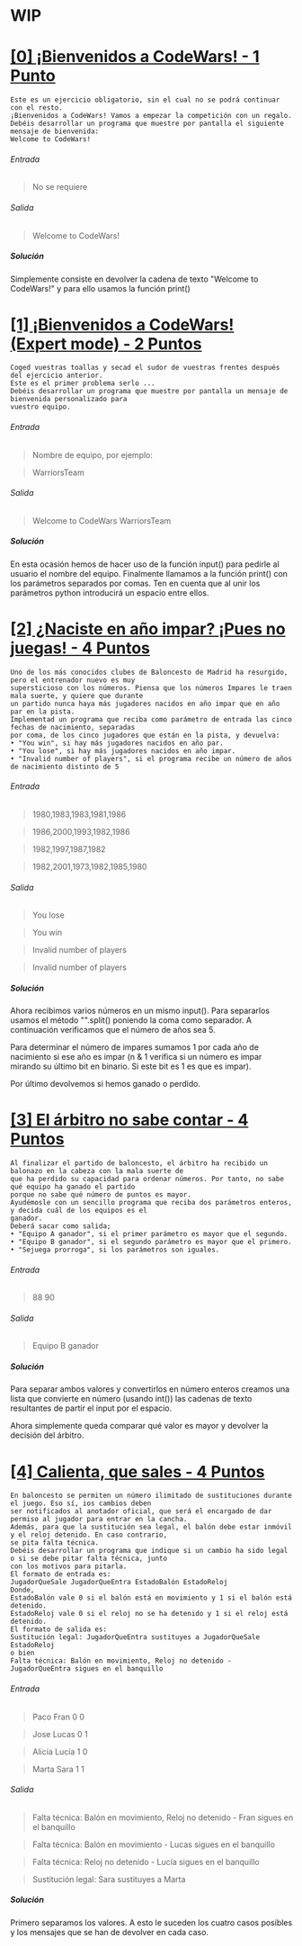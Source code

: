 # WIP
# [[0] ¡Bienvenidos a CodeWars! - 1 Punto](/problemas/problema00.py)
```
Este es un ejercicio obligatorio, sin el cual no se podrá continuar con el resto.
¡Bienvenidos a CodeWars! Vamos a empezar la competición con un regalo.
Debéis desarrollar un programa que muestre por pantalla el siguiente mensaje de bienvenida:
Welcome to CodeWars!
```
###### Entrada
>No se requiere
###### Salida
>Welcome to CodeWars!
##### Solución
Simplemente consiste en devolver la cadena de texto "Welcome to CodeWars!" y para ello usamos la función print()

# [[1] ¡Bienvenidos a CodeWars! (Expert mode) - 2 Puntos](/problemas/problema01.py)
```
Coged vuestras toallas y secad el sudor de vuestras frentes después del ejercicio anterior.
Este es el primer problema serlo ...
Debéis desarrollar un programa que muestre por pantalla un mensaje de bienvenida personalizado para
vuestro equipo.
```
###### Entrada
>Nombre de equipo, por ejemplo:

>WarríorsTeam
###### Salida
>Welcome to CodeWars WarríorsTeam
##### Solución
En esta ocasión hemos de hacer uso de la función input() para pedirle al usuario el nombre del equipo. Finalmente llamamos a la función print() con los parámetros separados por comas. Ten en cuenta que al unir los parámetros python introducirá un espacio entre ellos.

# [[2] ¿Naciste en año impar? ¡Pues no juegas! - 4 Puntos](/problemas/problema02.py)
```
Uno de los más conocidos clubes de Baloncesto de Madrid ha resurgido, pero el entrenador nuevo es muy
supersticioso con los números. Piensa que los números Impares le traen mala suerte, y quiere que durante
un partido nunca haya más jugadores nacidos en año impar que en año par en la pista.
Implementad un programa que reciba como parámetro de entrada las cinco fechas de nacimiento, separadas
por coma, de los cinco jugadores que están en la pista, y devuelva:
• "You win", si hay más jugadores nacidos en año par.
• "You lose", si hay más jugadores nacidos en año impar.
• "Invalid number of players", si el programa recibe un número de años de nacimiento distinto de 5
```
###### Entrada
>1980,1983,1983,1981,1986

>1986,2000,1993,1982,1986

>1982,1997,1987,1982

>1982,2001,1973,1982,1985,1980
###### Salida
>You lose

>You win

>Invalid number of players

>Invalid number of players
##### Solución
Ahora recibimos varios números en un mismo input(). Para separarlos usamos el método "".split() poniendo la coma como separador. A continuación verificamos que el número de años sea 5.

Para determinar el número de impares sumamos 1 por cada año de nacimiento si ese año es impar (n & 1 verifica si un número es impar mirando su último bit en binario. Si este bit es 1 es que es impar).

Por último devolvemos si hemos ganado o perdido.

# [[3] El árbitro no sabe contar - 4 Puntos](/problemas/problema03.py)
```
Al finalizar el partido de baloncesto, el árbitro ha recibido un balonazo en la cabeza con la mala suerte de
que ha perdido su capacidad para ordenar números. Por tanto, no sabe qué equipo ha ganado el partido
porque no sabe qué número de puntos es mayor.
Ayudémosle con un sencillo programa que reciba dos parámetros enteros, y decida cuál de los equipos es el
ganador.
Deberá sacar como salida;
• "Equipo A ganador", si el primer parámetro es mayor que el segundo.
• "Equipo B ganador", si el segundo parámetro es mayor que el primero.
• "Sejuega prorroga", si los parámetros son iguales.
```
###### Entrada
>88 90
###### Salida
>Equipo B ganador
##### Solución
Para separar ambos valores y convertirlos en número enteros creamos una lista que convierte en número (usando int()) las cadenas de texto resultantes de partir el input por el espacio.

Ahora simplemente queda comparar qué valor es mayor y devolver la decisión del árbitro.

# [[4] Calienta, que sales - 4 Puntos](/problemas/problema04.py)
```
En baloncesto se permiten un número ilimitado de sustituciones durante el juego. Eso sí, ios cambios deben
ser notificados al anotador oficial, que será el encargado de dar permiso al jugador para entrar en la cancha.
Además, para que la sustitución sea legal, el balón debe estar inmóvil y el reloj detenido. En caso contrario,
se pita falta técnica.
Debéis desarrollar un programa que indique si un cambio ha sido legal o si se debe pitar falta técnica, junto
con los motivos para pitarla.
El formato de entrada es:
JugadorQueSale JugadorQueEntra EstadoBalón EstadoReloj
Donde,
EstadoBalón vale 0 si el balón está en movimiento y 1 si el balón está detenido.
EstadoReloj vale 0 si el reloj no se ha detenido y 1 si el reloj está detenido.
El formato de salida es:
Sustitución legal: JugadorQueEntra sustituyes a JugadorQueSale
EstadoReloj
o bien
Falta técnica: Balón en movimiento, Reloj no detenido - JugadorQueEntra sigues en el banquillo
```
###### Entrada
>Paco Fran 0 0

>Jose Lucas 0 1

>Alicia Lucía 1 0

>Marta Sara 1 1
###### Salida
>Falta técnica: Balón en movimiento, Reloj no detenido - Fran sigues en el banquillo

>Falta técnica: Balón en movimiento - Lucas sigues en el banquillo

>Falta técnica: Reloj no detenido - Lucía sigues en el banquillo

>Sustitución legal: Sara sustituyes a Marta
##### Solución
Primero separamos los valores. A esto le suceden los cuatro casos posibles y los mensajes que se han de devolver en cada caso.